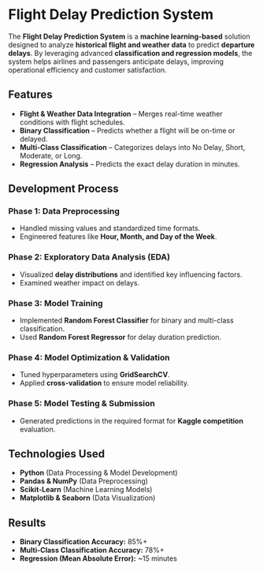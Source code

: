 # Flight Delay Prediction System

The **Flight Delay Prediction System** is a **machine learning-based** solution designed to analyze **historical flight and weather data** to predict **departure delays**. By leveraging advanced **classification and regression models**, the system helps airlines and passengers anticipate delays, improving operational efficiency and customer satisfaction.

## Features
- **Flight & Weather Data Integration** – Merges real-time weather conditions with flight schedules.
- **Binary Classification** – Predicts whether a flight will be on-time or delayed.
- **Multi-Class Classification** – Categorizes delays into No Delay, Short, Moderate, or Long.
- **Regression Analysis** – Predicts the exact delay duration in minutes.

## Development Process

### Phase 1: Data Preprocessing
- Handled missing values and standardized time formats.
- Engineered features like **Hour, Month, and Day of the Week**.

### Phase 2: Exploratory Data Analysis (EDA)
- Visualized **delay distributions** and identified key influencing factors.
- Examined weather impact on delays.

### Phase 3: Model Training
- Implemented **Random Forest Classifier** for binary and multi-class classification.
- Used **Random Forest Regressor** for delay duration prediction.

### Phase 4: Model Optimization & Validation
- Tuned hyperparameters using **GridSearchCV**.
- Applied **cross-validation** to ensure model reliability.

### Phase 5: Model Testing & Submission
- Generated predictions in the required format for **Kaggle competition** evaluation.

## Technologies Used
- **Python** (Data Processing & Model Development)
- **Pandas & NumPy** (Data Preprocessing)
- **Scikit-Learn** (Machine Learning Models)
- **Matplotlib & Seaborn** (Data Visualization)

## Results
- **Binary Classification Accuracy:** 85%+
- **Multi-Class Classification Accuracy:** 78%+
- **Regression (Mean Absolute Error):** ~15 minutes
